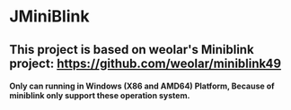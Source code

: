 # JMiniBlink

## This project is based on weolar's Miniblink project: https://github.com/weolar/miniblink49

#### Only can running in Windows (X86 and AMD64) Platform, Because of miniblink only support these operation system.